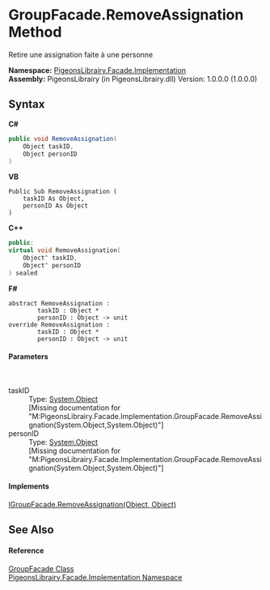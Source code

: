 # GroupFacade.RemoveAssignation Method 
 

Retire une assignation faite à une personne

**Namespace:**&nbsp;<a href="312ab9cb-8ee9-a582-242b-c0bfc1241eea">PigeonsLibrairy.Facade.Implementation</a><br />**Assembly:**&nbsp;PigeonsLibrairy (in PigeonsLibrairy.dll) Version: 1.0.0.0 (1.0.0.0)

## Syntax

**C#**<br />
``` C#
public void RemoveAssignation(
	Object taskID,
	Object personID
)
```

**VB**<br />
``` VB
Public Sub RemoveAssignation ( 
	taskID As Object,
	personID As Object
)
```

**C++**<br />
``` C++
public:
virtual void RemoveAssignation(
	Object^ taskID, 
	Object^ personID
) sealed
```

**F#**<br />
``` F#
abstract RemoveAssignation : 
        taskID : Object * 
        personID : Object -> unit 
override RemoveAssignation : 
        taskID : Object * 
        personID : Object -> unit 
```


#### Parameters
&nbsp;<dl><dt>taskID</dt><dd>Type: <a href="http://msdn2.microsoft.com/en-us/library/e5kfa45b" target="_blank">System.Object</a><br />\[Missing <param name="taskID"/> documentation for "M:PigeonsLibrairy.Facade.Implementation.GroupFacade.RemoveAssignation(System.Object,System.Object)"\]</dd><dt>personID</dt><dd>Type: <a href="http://msdn2.microsoft.com/en-us/library/e5kfa45b" target="_blank">System.Object</a><br />\[Missing <param name="personID"/> documentation for "M:PigeonsLibrairy.Facade.Implementation.GroupFacade.RemoveAssignation(System.Object,System.Object)"\]</dd></dl>

#### Implements
<a href="75eb1db7-c764-572a-f71c-c8d641ed8453">IGroupFacade.RemoveAssignation(Object, Object)</a><br />

## See Also


#### Reference
<a href="7b4a76f8-da3e-3f34-b55e-530c0fadf88c">GroupFacade Class</a><br /><a href="312ab9cb-8ee9-a582-242b-c0bfc1241eea">PigeonsLibrairy.Facade.Implementation Namespace</a><br />
